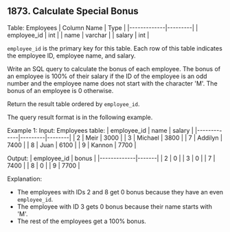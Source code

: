 ## 1873. Calculate Special Bonus

Table: Employees
| Column Name | Type    |
|-------------|---------|
| employee_id | int     |
| name        | varchar |
| salary      | int     |

`employee_id` is the primary key for this table.
Each row of this table indicates the employee ID, employee name, and salary.

Write an SQL query to calculate the bonus of each employee. 
The bonus of an employee is 100% of their salary if the ID of the employee is an odd number and the employee name does not start with the character 'M'. 
The bonus of an employee is 0 otherwise.

Return the result table ordered by `employee_id`.

The query result format is in the following example.

Example 1:
Input: 
Employees table:
| employee_id | name    | salary |
|-------------|---------|--------|
| 2           | Meir    | 3000   |
| 3           | Michael | 3800   |
| 7           | Addilyn | 7400   |
| 8           | Juan    | 6100   |
| 9           | Kannon  | 7700   |

Output: 
| employee_id | bonus |
|-------------|-------|
| 2           | 0     |
| 3           | 0     |
| 7           | 7400  |
| 8           | 0     |
| 9           | 7700  |

Explanation: 
- The employees with IDs 2 and 8 get 0 bonus because they have an even `employee_id`.
- The employee with ID 3 gets 0 bonus because their name starts with 'M'.
- The rest of the employees get a 100% bonus.
